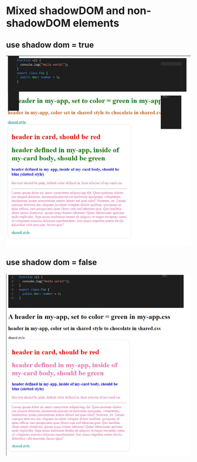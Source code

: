 # Mixed shadowDOM and non-shadowDOM elements

## use shadow dom = true
![use shadow dom](./on.jpg)


## use shadow dom = false
![not use shadow dom](./off.jpg)